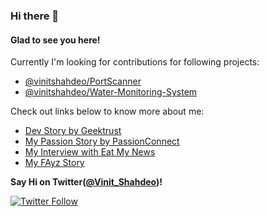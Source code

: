 ### Hi there 👋

#### Glad to see you here!

Currently I'm looking for contributions for following projects:

- [@vinitshahdeo/PortScanner](https://github.com/vinitshahdeo/PortScanner)
- [@vinitshahdeo/Water-Monitoring-System](https://github.com/vinitshahdeo/Water-Monitoring-System/)

Check out links below to know more about me:

- [Dev Story by Geektrust](https://www.geektrust.in/blog/2019/07/31/developers-story-vinit-shahdeo/)
- [My Passion Story by PassionConnect](https://passionconnect.in/passionstory/vinit-shahdeo)
- [My Interview with Eat My News](https://www.eatmy.news/2020/06/code-like-you-eat-i-mean-code-daily-as.html)
- [My FAyz Story](https://fayz.in/stories/s/1522/0/?ckt_id=ZGL1ZGVk&title=story_of_vinit_shahdeo)


**Say Hi on Twitter([@Vinit_Shahdeo](https://twitter.com/Vinit_Shahdeo))!**

[![Twitter Follow](https://img.shields.io/twitter/follow/Vinit_Shahdeo?style=social)](https://twitter.com/Vinit_Shahdeo)


<!--
**vinitshahdeo/vinitshahdeo** is a ✨ _special_ ✨ repository because its `README.md` (this file) appears on your GitHub profile.

Here are some ideas to get you started:

- 🔭 I’m currently working on ...
- 🌱 I’m currently learning ...
- 👯 I’m looking to collaborate on ...
- 🤔 I’m looking for help with ...
- 💬 Ask me about ...
- 📫 How to reach me: ...
- 😄 Pronouns: ...
- ⚡ Fun fact: ...
-->
